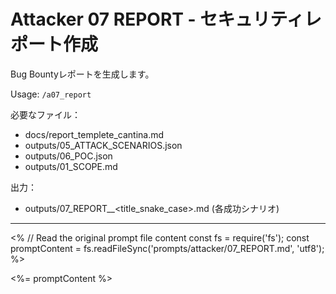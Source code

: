 # Attacker 07 REPORT - セキュリティレポート作成

Bug Bountyレポートを生成します。

Usage: `/a07_report`

必要なファイル：
- docs/report_templete_cantina.md
- outputs/05_ATTACK_SCENARIOS.json
- outputs/06_POC.json
- outputs/01_SCOPE.md

出力：
- outputs/07_REPORT_<index>_<title_snake_case>.md (各成功シナリオ)

---

<% 
// Read the original prompt file content
const fs = require('fs');
const promptContent = fs.readFileSync('prompts/attacker/07_REPORT.md', 'utf8');
%>

<%= promptContent %>